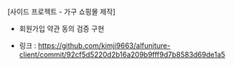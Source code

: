 [사이드 프로젝트 - 가구 쇼핑몰 제작]
- 회원가입 약관 동의 검증 구현

* 링크 : https://github.com/kimji9663/alfuniture-client/commit/92cf5d5220d2b16a209b9fff9d7b8583d69de1a5
